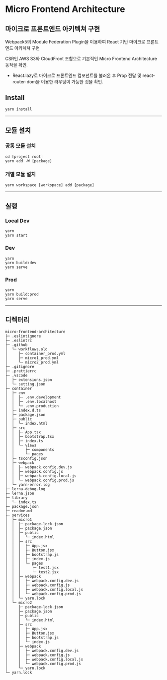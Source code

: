 # Micro Frontend Architecture
## 마이크로 프론트엔드 아키텍쳐 구현

Webpack5의 Module Federation Plugin을 이용하여 React 기반 마이크로 프론트엔드 아키텍쳐 구현

CSR인 AWS S3와 CloudFront 조합으로 기본적인 Micro Frontend Architecture 동작을 확인.
- React.lazy로 마이크로 프론트엔드 컴포넌트를 불러온 후 Prop 전달 및 react-router-dom을 이용한 라우팅이 가능한 것을 확인.

## Install
```
yarn install
```

---

## 모듈 설치

### 공통 모듈 설치
```
cd [project root]
yarn add -W [package]
```

### 개별 모듈 설치
```
yarn workspace [workspace] add [package]
```

---

## 실행

### Local Dev
```
yarn
yarn start
```

### Dev
```
yarn
yarn build:dev
yarn serve
```

### Prod
```
yarn
yarn build:prod
yarn serve
```

---

## 디렉터리

```
micro-frontend-architecture
├─ .eslintignore
├─ .eslintrc
├─ .github
│  └─ workflows.old
│     ├─ container_prod.yml
│     ├─ micro1_prod.yml
│     └─ micro2_prod.yml
├─ .gitignore
├─ .prettierrc
├─ .vscode
│  ├─ extensions.json
│  └─ setting.json
├─ container
│  ├─ env
│  │  ├─ .env.development
│  │  ├─ .env.localhost
│  │  └─ .env.production
│  ├─ index.d.ts
│  ├─ package.json
│  ├─ public
│  │  └─ index.html
│  ├─ src
│  │  ├─ App.tsx
│  │  ├─ bootstrap.tsx
│  │  ├─ index.ts
│  │  └─ views
│  │     ├─ components
│  │     └─ pages
│  ├─ tsconfig.json
│  ├─ webpack
│  │  ├─ webpack.config.dev.js
│  │  ├─ webpack.config.js
│  │  ├─ webpack.config.local.js
│  │  └─ webpack.config.prod.js
│  └─ yarn-error.log
├─ lerna-debug.log
├─ lerna.json
├─ library
│  └─ index.ts
├─ package.json
├─ readme.md
├─ services
│  ├─ micro1
│  │  ├─ package-lock.json
│  │  ├─ package.json
│  │  ├─ public
│  │  │  └─ index.html
│  │  ├─ src
│  │  │  ├─ App.jsx
│  │  │  ├─ Button.jsx
│  │  │  ├─ bootstrap.js
│  │  │  ├─ index.js
│  │  │  └─ pages
│  │  │     ├─ test1.jsx
│  │  │     └─ test2.jsx
│  │  ├─ webpack
│  │  │  ├─ webpack.config.dev.js
│  │  │  ├─ webpack.config.js
│  │  │  ├─ webpack.config.local.js
│  │  │  └─ webpack.config.prod.js
│  │  └─ yarn.lock
│  └─ micro2
│     ├─ package-lock.json
│     ├─ package.json
│     ├─ public
│     │  └─ index.html
│     ├─ src
│     │  ├─ App.jsx
│     │  ├─ Button.jsx
│     │  ├─ bootstrap.js
│     │  └─ index.js
│     ├─ webpack
│     │  ├─ webpack.config.dev.js
│     │  ├─ webpack.config.js
│     │  ├─ webpack.config.local.js
│     │  └─ webpack.config.prod.js
│     └─ yarn.lock
└─ yarn.lock
```